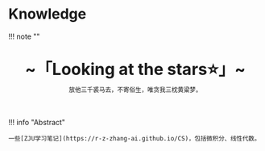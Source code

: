# Knowledge

!!! note "" 
    <br><br>
    <div align="center" style="font-size:32px;font-weight:bold">
        ~「Looking at the stars:star:」~
    </div>
    <div align="center" style="font-size:12px">
        放他三千裘马去，不寄俗生，唯贪我三枕黄粱梦。
    </div>
    <br><br>

!!! info "Abstract"

    一些[ZJU学习笔记](https://r-z-zhang-ai.github.io/CS)，包括微积分、线性代数。
